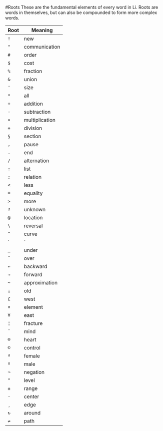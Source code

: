 #Roots
These are the fundamental elements of every word in Li. Roots are words in themselves, but can also be compounded to form more complex words.

Root|Meaning
---|---
`!`|new
`"`|communication
`#`|order
`$`|cost
`%`|fraction
`&`|union
`'`|size
`*`|all
`+`|addition
`-`|subtraction
`×`|multiplication
`÷`|division
`§`|section
`,`|pause
`.`|end
`/`|alternation
`:`|list
`;`|relation
`<`|less
`=`|equality
`>`|more
`?`|unknown
`@`|location
`\`|reversal
`^`|curve
`|`|straight
`_`|under
`¯`|over
`←`|backward
`→`|forward
`~`|approximation
`¡`|old
`£`|west
`¤`|element
`¥`|east
`¦`|fracture
`¨`|mind
`®`|heart
`©`|control
`ª`|female
`º`|male
`¬`|negation
`°`|level
`±`|range
`·`|center
`¸`|edge
`↻`|around
`⇌`|path

